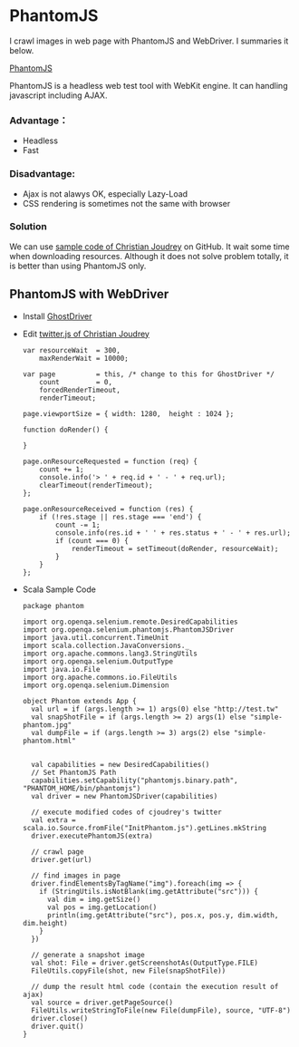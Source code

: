 PhantomJS
=========

I crawl images in web page with PhantomJS and WebDriver. I summaries it below.

[PhantomJS](http://phantomjs.org/)

PhantomJS is a headless web test tool with WebKit engine. It can handling javascript including AJAX.

### Advantage：
* Headless
* Fast

### Disadvantage:
* Ajax is not alawys OK, especially Lazy-Load
* CSS rendering is sometimes not the same with browser

### Solution
We can use [sample code of Christian Joudrey](https://gist.github.com/cjoudrey/1341747) on GitHub. It wait some time when downloading resources. Although it does not solve problem totally, it is better than using PhantomJS only.

## PhantomJS with WebDriver

* Install [GhostDriver](https://github.com/detro/ghostdriver)
* Edit [twitter.js of Christian Joudrey](https://gist.github.com/cjoudrey/1341747)
	
	```
	var resourceWait  = 300,
	    maxRenderWait = 10000;
	 
	var page          = this, /* change to this for GhostDriver */
	    count         = 0,
	    forcedRenderTimeout,
	    renderTimeout;
	
	page.viewportSize = { width: 1280,  height : 1024 };
	
	function doRender() {
		
	}
	
	page.onResourceRequested = function (req) {
	    count += 1;
	    console.info('> ' + req.id + ' - ' + req.url);
	    clearTimeout(renderTimeout);
	};
	 
	page.onResourceReceived = function (res) {
	    if (!res.stage || res.stage === 'end') {
	        count -= 1;
	        console.info(res.id + ' ' + res.status + ' - ' + res.url);
	        if (count === 0) {
	            renderTimeout = setTimeout(doRender, resourceWait);
	        }
	    }
	};
	
	```
	
* Scala Sample Code

	```
	package phantom
	
	import org.openqa.selenium.remote.DesiredCapabilities
	import org.openqa.selenium.phantomjs.PhantomJSDriver
	import java.util.concurrent.TimeUnit
	import scala.collection.JavaConversions._
	import org.apache.commons.lang3.StringUtils
	import org.openqa.selenium.OutputType
	import java.io.File
	import org.apache.commons.io.FileUtils
	import org.openqa.selenium.Dimension
	
	object Phantom extends App {
	  val url = if (args.length >= 1) args(0) else "http://test.tw"
	  val snapShotFile = if (args.length >= 2) args(1) else "simple-phantom.jpg"
	  val dumpFile = if (args.length >= 3) args(2) else "simple-phantom.html"
	  
	  
	  val capabilities = new DesiredCapabilities()
	  // Set PhantomJS Path
	  capabilities.setCapability("phantomjs.binary.path", "PHANTOM_HOME/bin/phantomjs")
	  val driver = new PhantomJSDriver(capabilities)
	  
	  // execute modified codes of cjoudrey's twitter
	  val extra = scala.io.Source.fromFile("InitPhantom.js").getLines.mkString
	  driver.executePhantomJS(extra)
	  
	  // crawl page
	  driver.get(url)
	  
	  // find images in page
	  driver.findElementsByTagName("img").foreach(img => {
	    if (StringUtils.isNotBlank(img.getAttribute("src"))) {
	      val dim = img.getSize()
	      val pos = img.getLocation()
	      println(img.getAttribute("src"), pos.x, pos.y, dim.width, dim.height)
	    }
	  })
	  
	  // generate a snapshot image
	  val shot: File = driver.getScreenshotAs(OutputType.FILE)
	  FileUtils.copyFile(shot, new File(snapShotFile))
	  
	  // dump the result html code (contain the execution result of ajax)
	  val source = driver.getPageSource()
	  FileUtils.writeStringToFile(new File(dumpFile), source, "UTF-8")	  
	  driver.close()
	  driver.quit() 
	}
	
	```
